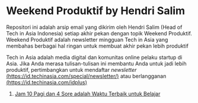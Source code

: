 # Weekend Produktif by Hendri Salim
Repositori ini adalah arsip email yang dikirim oleh Hendri Salim (Head of Tech in Asia Indonesia) setiap akhir pekan dengan topik Weekend Produktif. Weekend Produktif adalah newsletter mingguan Tech in Asia yang membahas berbagai hal ringan untuk membuat akhir pekan lebih produktif

Tech in Asia adalah media digital dan komunitas online pelaku startup di Asia. Jika Anda merasa tulisan-tulisan ini membantu Anda untuk jadi lebih produktif, pertimbangkan untuk mendaftar *newsletter* [(https://id.techinasia.com/special/newsletter/)](https://id.techinasia.com/special/newsletter/) atau berlangganan [(https://id.techinasia.com/idplus)]( https://id.techinasia.com/idplus)

1. [Jam 10 Pagi dan 4 Sore adalah Waktu Terbaik untuk Belajar](https://github.com/mmdmthr/weekend-produktif-by-hendri-salim/blob/main/jam-10-pagi-dan-4-sore-adalah-waktu-terbaik-untuk-belajar.md)